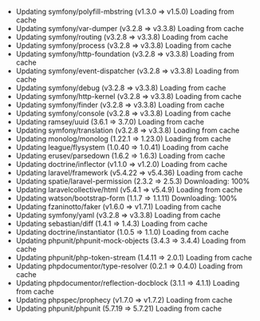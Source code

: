   - Updating symfony/polyfill-mbstring (v1.3.0 => v1.5.0) Loading from cache
  - Updating symfony/var-dumper (v3.2.8 => v3.3.8) Loading from cache
  - Updating symfony/routing (v3.2.8 => v3.3.8) Loading from cache
  - Updating symfony/process (v3.2.8 => v3.3.8) Loading from cache
  - Updating symfony/http-foundation (v3.2.8 => v3.3.8) Loading from cache
  - Updating symfony/event-dispatcher (v3.2.8 => v3.3.8) Loading from cache
  - Updating symfony/debug (v3.2.8 => v3.3.8) Loading from cache
  - Updating symfony/http-kernel (v3.2.8 => v3.3.8) Loading from cache
  - Updating symfony/finder (v3.2.8 => v3.3.8) Loading from cache
  - Updating symfony/console (v3.2.8 => v3.3.8) Loading from cache
  - Updating ramsey/uuid (3.6.1 => 3.7.0) Loading from cache
  - Updating symfony/translation (v3.2.8 => v3.3.8) Loading from cache
  - Updating monolog/monolog (1.22.1 => 1.23.0) Loading from cache
  - Updating league/flysystem (1.0.40 => 1.0.41) Loading from cache
  - Updating erusev/parsedown (1.6.2 => 1.6.3) Loading from cache
  - Updating doctrine/inflector (v1.1.0 => v1.2.0) Loading from cache
  - Updating laravel/framework (v5.4.22 => v5.4.36) Loading from cache
  - Updating spatie/laravel-permission (2.3.2 => 2.5.3) Downloading: 100%
  - Updating laravelcollective/html (v5.4.1 => v5.4.9) Loading from cache
  - Updating watson/bootstrap-form (1.1.7 => 1.1.11) Downloading: 100%
  - Updating fzaninotto/faker (v1.6.0 => v1.7.1) Loading from cache
  - Updating symfony/yaml (v3.2.8 => v3.3.8) Loading from cache
  - Updating sebastian/diff (1.4.1 => 1.4.3) Loading from cache
  - Updating doctrine/instantiator (1.0.5 => 1.1.0) Loading from cache
  - Updating phpunit/phpunit-mock-objects (3.4.3 => 3.4.4) Loading from cache
  - Updating phpunit/php-token-stream (1.4.11 => 2.0.1) Loading from cache
  - Updating phpdocumentor/type-resolver (0.2.1 => 0.4.0) Loading from cache
  - Updating phpdocumentor/reflection-docblock (3.1.1 => 4.1.1) Loading from cache
  - Updating phpspec/prophecy (v1.7.0 => v1.7.2) Loading from cache
  - Updating phpunit/phpunit (5.7.19 => 5.7.21) Loading from cache